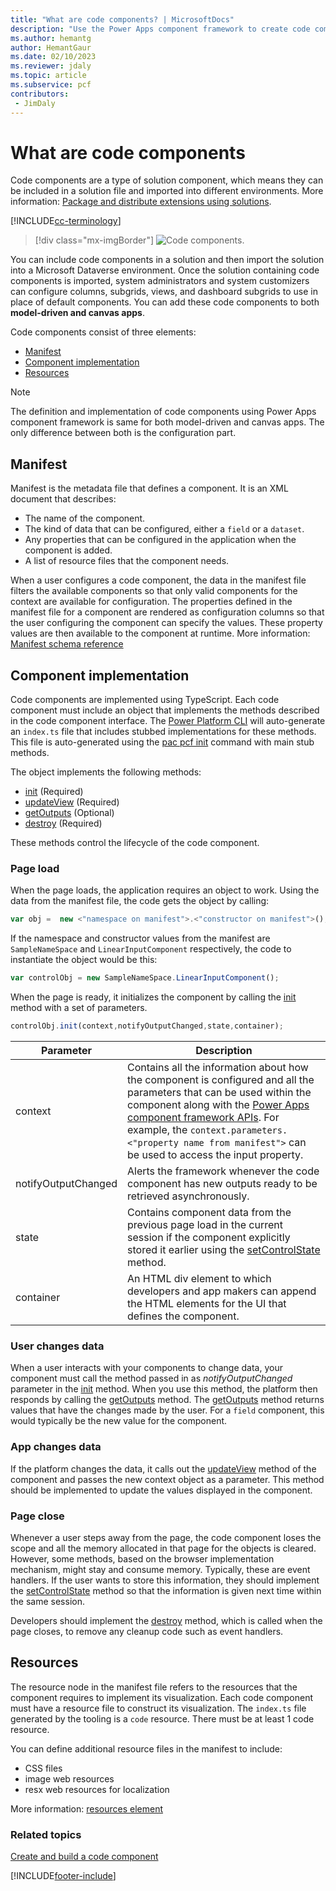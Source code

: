 ```yaml
---
title: "What are code components? | MicrosoftDocs"
description: "Use the Power Apps component framework to create code components to provide enhanced user experiences for users to view and work with data in forms, views, and dashboards."
ms.author: hemantg
author: HemantGaur
ms.date: 02/10/2023
ms.reviewer: jdaly
ms.topic: article
ms.subservice: pcf
contributors:
 - JimDaly
---
```


# What are code components

Code components are a type of solution component, which means they can be included in a solution file and imported into different environments. More information: [Package and distribute extensions using solutions](/dynamics365/customer-engagement/developer/package-distribute-extensions-use-solutions).

[!INCLUDE[cc-terminology](../data-platform/includes/cc-terminology.md)]

> [!div class="mx-imgBorder"] 
> ![Code components.](media/code-components.gif "Code components")

You can include code components in a solution and then import the solution into a Microsoft Dataverse environment. Once the solution containing code components is imported, system administrators and system customizers can configure columns, subgrids, views, and dashboard subgrids to use in place of default components. You can add these code components to both **model-driven and canvas apps**. 

Code components consist of three elements:

- [Manifest](#manifest)
- [Component implementation](#component-implementation)
- [Resources](#resources)

> [!NOTE]
> The definition and implementation of code components using Power Apps component framework is same for both model-driven and canvas apps. The only difference between both is the configuration part. 

## Manifest

Manifest is the metadata file that defines a component. It is an XML document that describes:

- The name of the component.
- The kind of data that can be configured, either a `field` or a `dataset`.
- Any properties that can be configured in the application when the component is added.
- A list of resource files that the component needs. 

When a user configures a code component, the data in the manifest file filters the available components so that only valid components for the context are available for configuration. The properties defined in the manifest file for a component are rendered as configuration columns so that the user configuring the component can specify the values. These property values are then available to the component  at runtime. More information: [Manifest schema reference](manifest-schema-reference/index.md)

## Component implementation

Code components are implemented using TypeScript. Each code component must include an object that implements the methods described in the code component interface. The [Power Platform CLI](/power-platform/developer/cli/introduction) will auto-generate an `index.ts` file that includes stubbed implementations for these methods. This file is auto-generated using the [pac pcf init](/power-platform/developer/cli/reference/pcf#pac-pcf-init) command with main stub methods.

The object implements the following methods:

- [init](reference/control/init.md) (Required)
- [updateView](reference/control/updateview.md) (Required)
- [getOutputs](reference/control/getoutputs.md) (Optional)
- [destroy](reference/control/destroy.md) (Required)

These methods control the lifecycle of the code component.

### Page load

When the page loads, the application requires an object to work. Using the data from the manifest file, the code gets the object by calling:

```js
var obj =  new <"namespace on manifest">.<"constructor on manifest">();
```

If the namespace and constructor values from the manifest are `SampleNameSpace` and `LinearInputComponent` respectively, the code to instantiate the object would be this:

```js
var controlObj = new SampleNameSpace.LinearInputComponent();
```

When the page is ready, it initializes the component by calling the [init](reference/control/init.md) method with a set of parameters.

```js
controlObj.init(context,notifyOutputChanged,state,container);
```

|Parameter|Description|
|---|---|
|context| Contains all the information about how the component is configured and all the parameters that can be used within the component along with the [Power Apps component framework APIs](reference/index.md). For example, the `context.parameters.<"property name from manifest">` can be used to access the input property.|
|notifyOutputChanged |Alerts the framework whenever the code component has new outputs ready to be retrieved asynchronously.|
|state|Contains component data from the previous page load in the current session if the component explicitly stored it earlier using the [setControlState](reference/mode/setcontrolstate.md) method.|
|container|An HTML div element to which developers and app makers can append the HTML elements for the UI that defines the component.|

### User changes data

When a user interacts with your components to change data, your component must call the method passed in as *notifyOutputChanged* parameter in the [init](reference/control/init.md) method. When you use this method, the platform then responds by calling the [getOutputs](reference/control/getoutputs.md) method. The [getOutputs](reference/control/getoutputs.md) method returns values that have the changes made by the user. For a `field` component, this would typically be the new value for the component.

### App changes data

If the platform changes the data, it calls out the [updateView](reference/control/updateview.md) method of the component and passes the new context object as a parameter. This method should be implemented to update the values displayed in the component.

### Page close

Whenever a user steps away from the page, the code component loses the scope and all the memory allocated in that page for the objects is cleared. However, some methods, based on the browser implementation mechanism, might stay and consume memory. Typically, these are event handlers. If the user wants to store this information, they should implement the [setControlState](reference/mode/setcontrolstate.md) method so that the information is given next time within the same session.

Developers should implement the [destroy](reference/control/destroy.md) method, which is called when the page closes, to remove any cleanup code such as event handlers.

## Resources

The resource node in the manifest file refers to the resources that the component requires to implement its visualization. Each code component must have a resource file to construct its visualization. The `index.ts` file generated by the tooling is a `code` resource. There must be at least 1 code resource.

You can define additional resource files in the manifest to include:

- CSS files
- image web resources
- resx web resources for localization

 More information: [resources element](manifest-schema-reference/resources.md)

### Related topics

[Create and build a code component](create-custom-controls-using-pcf.md)


[!INCLUDE[footer-include](../../includes/footer-banner.md)]
